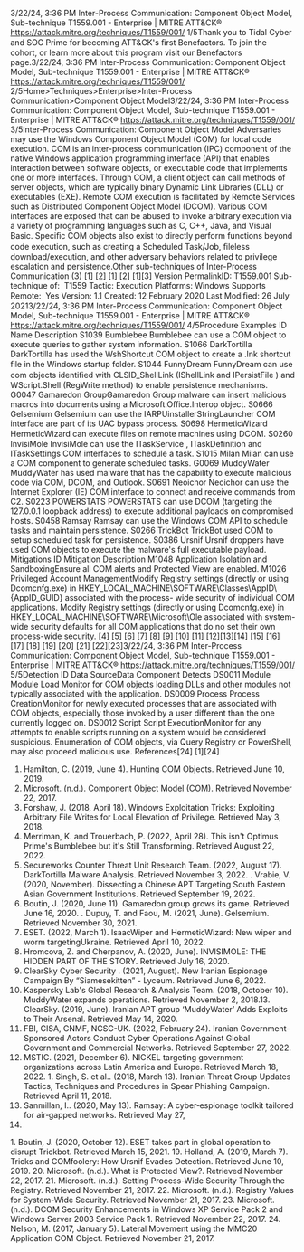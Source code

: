 3/22/24, 3:36 PM Inter-Process Communication: Component Object Model, Sub-technique T1559.001 - Enterprise | MITRE ATT&CK®
https://attack.mitre.org/techniques/T1559/001/ 1/5Thank you to Tidal Cyber and SOC Prime for becoming ATT&CK's ﬁrst Benefactors. To join the cohort, or learn more about this program visit our
Benefactors page.3/22/24, 3:36 PM Inter-Process Communication: Component Object Model, Sub-technique T1559.001 - Enterprise | MITRE ATT&CK®
https://attack.mitre.org/techniques/T1559/001/ 2/5Home>Techniques>Enterprise>Inter-Process Communication>Component Object Model3/22/24, 3:36 PM Inter-Process Communication: Component Object Model, Sub-technique T1559.001 - Enterprise | MITRE ATT&CK®
https://attack.mitre.org/techniques/T1559/001/ 3/5Inter-Process Communication: Component Object Model
Adversaries may use the Windows Component Object Model (COM) for local code execution. COM is an inter-process communication (IPC)
component of the native Windows application programming interface (API) that enables interaction between software objects, or executable
code that implements one or more interfaces. Through COM, a client object can call methods of server objects, which are typically binary
Dynamic Link Libraries (DLL) or executables (EXE). Remote COM execution is facilitated by Remote Services such as Distributed
Component Object Model (DCOM).
Various COM interfaces are exposed that can be abused to invoke arbitrary execution via a variety of programming languages such as C,
C++, Java, and Visual Basic. Speciﬁc COM objects also exist to directly perform functions beyond code execution, such as creating a
Scheduled Task/Job, ﬁleless download/execution, and other adversary behaviors related to privilege escalation and persistence.Other sub-techniques of Inter-Process Communication (3)
[1]
[2]
[1]
[2]
[1][3]
Version PermalinkID: T1559.001
Sub-technique of:  T1559
 
Tactic: Execution
 
Platforms: Windows
 
Supports Remote:  Yes
Version: 1.1
Created: 12 February 2020
Last Modiﬁed: 26 July 20213/22/24, 3:36 PM Inter-Process Communication: Component Object Model, Sub-technique T1559.001 - Enterprise | MITRE ATT&CK®
https://attack.mitre.org/techniques/T1559/001/ 4/5Procedure Examples
ID Name Description
S1039 Bumblebee Bumblebee can use a COM object to execute queries to gather system information.
S1066 DarkTortilla DarkTortilla has used the WshShortcut COM object to create a .lnk shortcut ﬁle in the Windows startup
folder.
S1044 FunnyDream FunnyDream can use com objects identiﬁed with CLSID\_ShellLink (IShellLink and IPersistFile )
and WScript.Shell (RegWrite method) to enable persistence mechanisms.
G0047 Gamaredon
GroupGamaredon Group malware can insert malicious macros into documents using a
Microsoft.Office.Interop object.
S0666 Gelsemium Gelsemium can use the IARPUinstallerStringLauncher COM interface are part of its UAC bypass
process.
S0698 HermeticWizard HermeticWizard can execute ﬁles on remote machines using DCOM.
S0260 InvisiMole InvisiMole can use the ITaskService , ITaskDefinition and ITaskSettings COM interfaces to
schedule a task.
S1015 Milan Milan can use a COM component to generate scheduled tasks.
G0069 MuddyWater MuddyWater has used malware that has the capability to execute malicious code via COM, DCOM, and
Outlook.
S0691 Neoichor Neoichor can use the Internet Explorer (IE) COM interface to connect and receive commands from C2.
S0223 POWERSTATS POWERSTATS can use DCOM (targeting the 127.0.0.1 loopback address) to execute additional payloads
on compromised hosts.
S0458 Ramsay Ramsay can use the Windows COM API to schedule tasks and maintain persistence.
S0266 TrickBot TrickBot used COM to setup scheduled task for persistence.
S0386 Ursnif Ursnif droppers have used COM objects to execute the malware's full executable payload.
Mitigations
ID Mitigation Description
M1048 Application Isolation
and SandboxingEnsure all COM alerts and Protected View are enabled.
M1026 Privileged Account
ManagementModify Registry settings (directly or using Dcomcnfg.exe) in
HKEY\_LOCAL\_MACHINE\\SOFTWARE\\Classes\\AppID\\{AppID\_GUID} associated with the process-
wide security of individual COM applications.
Modify Registry settings (directly or using Dcomcnfg.exe) in
HKEY\_LOCAL\_MACHINE\\SOFTWARE\\Microsoft\\Ole associated with system-wide security
defaults for all COM applications that do no set their own process-wide security. [4]
[5]
[6]
[7]
[8]
[9]
[10]
[11]
[12][13][14]
[15]
[16]
[17]
[18]
[19]
[20]
[21]
[22][23]3/22/24, 3:36 PM Inter-Process Communication: Component Object Model, Sub-technique T1559.001 - Enterprise | MITRE ATT&CK®
https://attack.mitre.org/techniques/T1559/001/ 5/5Detection
ID Data SourceData Component Detects
DS0011 Module Module Load Monitor for COM objects loading DLLs and other modules not typically associated with the
application.
DS0009 Process Process
CreationMonitor for newly executed processes that are associated with COM objects, especially those
invoked by a user different than the one currently logged on.
DS0012 Script Script
ExecutionMonitor for any attempts to enable scripts running on a system would be considered
suspicious. Enumeration of COM objects, via Query Registry or PowerShell, may also proceed
malicious use.
References[24]
[1][24]
1. Hamilton, C. (2019, June 4). Hunting COM Objects. Retrieved
June 10, 2019.
2. Microsoft. (n.d.). Component Object Model (COM). Retrieved
November 22, 2017.
3. Forshaw, J. (2018, April 18). Windows Exploitation Tricks:
Exploiting Arbitrary File Writes for Local Elevation of Privilege.
Retrieved May 3, 2018.
4. Merriman, K. and Trouerbach, P. (2022, April 28). This isn't
Optimus Prime's Bumblebee but it's Still Transforming.
Retrieved August 22, 2022.
5. Secureworks Counter Threat Unit Research Team. (2022,
August 17). DarkTortilla Malware Analysis. Retrieved
November 3, 2022.
 . Vrabie, V. (2020, November). Dissecting a Chinese APT
Targeting South Eastern Asian Government Institutions.
Retrieved September 19, 2022.
7. Boutin, J. (2020, June 11). Gamaredon group grows its game.
Retrieved June 16, 2020.
 . Dupuy, T. and Faou, M. (2021, June). Gelsemium. Retrieved
November 30, 2021.
9. ESET. (2022, March 1). IsaacWiper and HermeticWizard: New
wiper and worm targetingUkraine. Retrieved April 10, 2022.
10. Hromcova, Z. and Cherpanov, A. (2020, June). INVISIMOLE:
THE HIDDEN PART OF THE STORY. Retrieved July 16, 2020.
11. ClearSky Cyber Security . (2021, August). New Iranian
Espionage Campaign By “Siamesekitten” - Lyceum. Retrieved
June 6, 2022.
12. Kaspersky Lab's Global Research & Analysis Team. (2018,
October 10). MuddyWater expands operations. Retrieved
November 2, 2018.13. ClearSky. (2019, June). Iranian APT group ‘MuddyWater’ Adds
Exploits to Their Arsenal. Retrieved May 14, 2020.
14. FBI, CISA, CNMF, NCSC-UK. (2022, February 24). Iranian
Government-Sponsored Actors Conduct Cyber Operations
Against Global Government and Commercial Networks.
Retrieved September 27, 2022.
15. MSTIC. (2021, December 6). NICKEL targeting government
organizations across Latin America and Europe. Retrieved
March 18, 2022.
1 . Singh, S. et al.. (2018, March 13). Iranian Threat Group
Updates Tactics, Techniques and Procedures in Spear
Phishing Campaign. Retrieved April 11, 2018.
17. Sanmillan, I.. (2020, May 13). Ramsay: A cyber‑espionage
toolkit tailored for air‑gapped networks. Retrieved May 27,
2020.
1 . Boutin, J. (2020, October 12). ESET takes part in global
operation to disrupt Trickbot. Retrieved March 15, 2021.
19. Holland, A. (2019, March 7). Tricks and COMfoolery: How
Ursnif Evades Detection. Retrieved June 10, 2019.
20. Microsoft. (n.d.). What is Protected View?. Retrieved
November 22, 2017.
21. Microsoft. (n.d.). Setting Process-Wide Security Through the
Registry. Retrieved November 21, 2017.
22. Microsoft. (n.d.). Registry Values for System-Wide Security.
Retrieved November 21, 2017.
23. Microsoft. (n.d.). DCOM Security Enhancements in Windows
XP Service Pack 2 and Windows Server 2003 Service Pack 1.
Retrieved November 22, 2017.
24. Nelson, M. (2017, January 5). Lateral Movement using the
MMC20 Application COM Object. Retrieved November 21,
2017.
